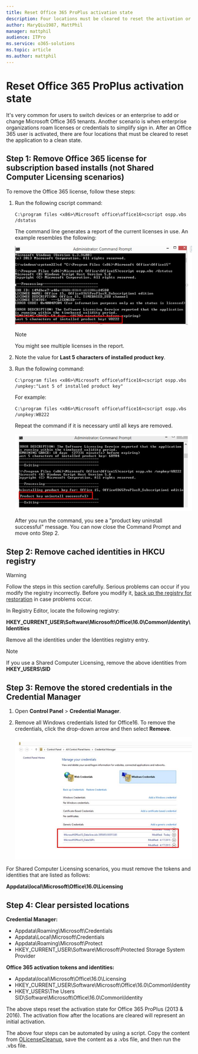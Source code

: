 ```yaml
---
title: Reset Office 365 ProPlus activation state
description: Four locations must be cleared to reset the activation or install to a clean state after Office 365 users are activated. 
author: MaryQiu1987, MattPhil 
manager: mattphil
audience: ITPro
ms.service: o365-solutions
ms.topic: article
ms.author: mattphil
---
```


# Reset Office 365 ProPlus activation state

It's very common for users to switch devices or an enterprise to add or change Microsoft Office 365 tenants. Another scenario is when enterprise organizations roam licenses or credentials to simplify sign in. After an Office 365 user is activated, there are four locations that must be cleared to reset the application to a clean state.

## Step 1: Remove Office 365 license for subscription based installs (not Shared Computer Licensing scenarios)

To remove the Office 365 license, follow these steps:

1. Run the following cscript command:

   ```vbs
   C:\program files <x86>\Microsoft office\office16>cscript ospp.vbs /dstatus
   ```

   The command line generates a report of the current licenses in use. An example resembles the following:

   ![Running the dstatus cscript command](./media/reset-office-365-proplus-activation-state/command.png)

   > [!NOTE]
   > You might see multiple licenses in the report.

1. Note the value for **Last 5 characters of installed product key**.
1. Run the following command:

   ```vbs
   C:\program files <x86>\Microsoft office\office16>cscript ospp.vbs /unpkey:"Last 5 of installed product key"
   ```
   
   For example:

   ```vbs
   C:\program files <x86>\Microsoft office\office16>cscript ospp.vbs /unpkey:WB222
   ```

   Repeat the command if it is necessary until all keys are removed.

   ![Product key uninstall successful in the command result](./media/reset-office-365-proplus-activation-state/uninstall-successful.png)
   
   After you run the command, you see a "product key uninstall successful" message. You can now close the Command Prompt and move onto Step 2.

## Step 2: Remove cached identities in HKCU registry

> [!WARNING]
> Follow the steps in this section carefully. Serious problems can occur if you modify the registry incorrectly. Before you modify it,  [back up the registry for restoration](https://support.microsoft.com/help/322756/how-to-back-up-and-restore-the-registry-in-windows) in case problems occur.

In Registry Editor, locate the following registry:

**HKEY_CURRENT_USER\Software\Microsoft\Office\16.0\Common\Identity\Identities**

Remove all the identities under the Identities registry entry.

> [!NOTE]
> If you use a Shared Computer Licensing, remove the above identities from **HKEY_USERS\SID**

## Step 3: Remove the stored credentials in the Credential Manager

1. Open **Control Panel** > **Credential Manager**.
1. Remove all Windows credentials listed for Office16. To remove the credentials, click the drop-down arrow and then select **Remove**.

   ![Remove stored credentials in the Credential Manager](./media/reset-office-365-proplus-activation-state/remove-credentials.png)

For Shared Computer Licensing scenarios, you must remove the tokens and identities that are listed as follows:

**Appdata\local\Microsoft\Office\16.0\Licensing**

## Step 4: Clear persisted locations

**Credential Manager:**

- Appdata\Roaming\Microsoft\Credentials
- Appdata\Local\Microsoft\Credentials
- Appdata\Roaming\Microsoft\Protect
- HKEY_CURRENT_USER\Software\Microsoft\Protected Storage System Provider

**Office 365 activation tokens and identities:**

- Appdata\local\Microsoft\Office\16.0\Licensing
- HKEY_CURRENT_USER\Software\Microsoft\Office\16.0\Common\Identity
- HKEY_USERS\The Users SID\Software\Microsoft\Office\16.0\Common\Identity

The above steps reset the activation state for Office 365 ProPlus (2013 & 2016). The activation flow after the locations are cleared will represent an initial activation.

The above four steps can be automated by using a script. Copy the content from [OLicenseCleanup](https://msdnshared.blob.core.windows.net/media/2018/05/OLicenseCleanup.vbs_.txt), save the content as a .vbs file, and then run the .vbs file.